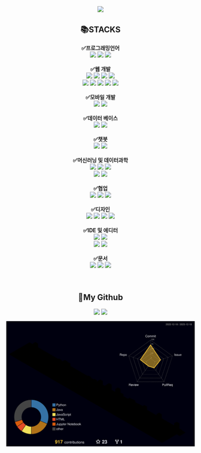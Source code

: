 <div align=center>
  <img src="https://capsule-render.vercel.app/api?type=waving&color=auto&height=200&section=header&text=Bomin&nbsp;Jae&fontSize=90" />
</div>
<div align=center> 
  <h2>📚STACKS</h2>
  <b>✅프로그래밍언어<br></b>
  <img src="https://img.shields.io/badge/python-3776AB?style=for-the-badge&logo=python&logoColor=white"> 
  <img src="https://img.shields.io/badge/C-A8B9CC?style=for-the-badge&logo=C&logoColor=white">
  <img src="https://img.shields.io/badge/-Java-007396?style=for-the-badge&logo=java&logoColor=white">
  <br>
  <br>
  <b>✅웹 개발<br></b>
  <img src="https://img.shields.io/badge/node.js-339933?style=for-the-badge&logo=Node.js&logoColor=white">
  <img src="https://img.shields.io/badge/express-000000?style=for-the-badge&logo=express&logoColor=white">
  <img src="https://img.shields.io/badge/flask-000000?style=for-the-badge&logo=flask&logoColor=white">
  <img src="https://img.shields.io/badge/postman-FF6C37?style=for-the-badge&logo=postman&logoColor=white">
  <br>
  <img src="https://img.shields.io/badge/html5-E34F26?style=for-the-badge&logo=html5&logoColor=white"> 
  <img src="https://img.shields.io/badge/css-1572B6?style=for-the-badge&logo=css3&logoColor=white"> 
  <img src="https://img.shields.io/badge/javascript-F7DF1E?style=for-the-badge&logo=javascript&logoColor=black"> 
  <img src="https://img.shields.io/badge/jquery-0769AD?style=for-the-badge&logo=jquery&logoColor=white">
  <img src="https://img.shields.io/badge/bootstrap-7952B3?style=for-the-badge&logo=bootstrap&logoColor=white">
  <br>
  <br>
  <b>✅모바일 개발<br></b>
  <img src="https://img.shields.io/badge/-flutter-02569B?style=for-the-badge&logo=flutter&logoColor=white">
  <img src="https://img.shields.io/badge/-android-34A853?style=for-the-badge&logo=android&logoColor=white">
  <br>
  <br>
  <b>✅데이터 베이스<br></b>
  <img src="https://img.shields.io/badge/mysql-4479A1?style=for-the-badge&logo=mysql&logoColor=white">
  <img src="https://img.shields.io/badge/MySQLWorkbench-4479A1?style=for-the-badge&logo=MySQLWorkbench&logoColor=white"> 
  <br>
  <br>
  <b>✅챗봇<br></b>
  <img src="https://img.shields.io/badge/Rasa-5A17EE?style=for-the-badge&logo=Rasa&logoColor=white">
  <img src="https://img.shields.io/badge/Stramlit-FF4B4B?style=for-the-badge&logo=Streamlit&logoColor=white">
  <br>
  <br>
  <b>✅머신러닝 및 데이터과학<br></b>
  <img src="https://img.shields.io/badge/pandas-150458?style=for-the-badge&logo=pandas&logoColor=white">
  <img src="https://img.shields.io/badge/Matlab-0076A8?style=for-the-badge&logo=matlab&logoColor=white">
  <img src="https://img.shields.io/badge/Jupyter-F37626?style=for-the-badge&logo=Jupyter&logoColor=white">
  <br>
  <img src="https://img.shields.io/badge/sentence_transformers-04ACE6?style=for-the-badge&logo=sentence_transfromers&logoColor=white">
  <img src="https://img.shields.io/badge/scikitlearn-F7931E?style=for-the-badge&logo=scikitlearn&logoColor=white">
  <br>
  <br>
  <b>✅협업<br></b>
  <img src="https://img.shields.io/badge/git-F05032?style=for-the-badge&logo=git&logoColor=white">
  <img src="https://img.shields.io/badge/github-181717?style=for-the-badge&logo=github&logoColor=white">
  <img src="https://img.shields.io/badge/Slack-4A154B?style=for-the-badge&logo=Slack&logoColor=white">
  <br>
  <br>
  <b>✅디자인<br></b>
  <img src="https://img.shields.io/badge/fontawesome-339AF0?style=for-the-badge&logo=fontawesome&logoColor=white">
  <img src="https://img.shields.io/badge/Canva-00C4CC?style=for-the-badge&logo=Canva&logoColor=white">
  <img src="https://img.shields.io/badge/Figma-F24E1E?style=for-the-badge&logo=Figma&logoColor=white">
  <img src="https://img.shields.io/badge/miricanvas-2E77BC?style=for-the-badge&logo=iricanvas&logoColor=white">
  <br>
  <br>
  <b>✅IDE 및 에디터<br></b>
  <img src="https://img.shields.io/badge/-AndroidStudio-3DDC84?style=for-the-badge&logo=AndroidStudio&logoColor=white">
  <img src="https://img.shields.io/badge/-codeblocks-41AD48?style=for-the-badge&logo=codeblocks&logoColor=white">
  <br>
  <img src="https://img.shields.io/badge/-visualstudio-5C2D91?style=for-the-badge&logo=visualstudio&logoColor=white">
  <img src="https://img.shields.io/badge/-visualstudiocode-007ACC?style=for-the-badge&logo=visualstudiocode&logoColor=white">
  <br>
  <br>
  <b>✅문서<br></b>
  <img src="https://img.shields.io/badge/Notion-000000?style=for-the-badge&logo=Notion&logoColor=white">
  <img src="https://img.shields.io/badge/microsoftpowerpoint-B7472A?style=for-the-badge&logo=microsoftpowerpoint&logoColor=white">
  <img src="https://img.shields.io/badge/microsoftword-2B579A?style=for-the-badge&logo=microsoftword&logoColor=white">
  <br>
</div>
<br>
<br>
<div align=center>
  <h2>🌟My Github</h2>
  <img src="https://github-readme-stats.vercel.app/api/top-langs/?username=jebomin&layout=compact&theme=gruvbox">
  <img src="https://github-readme-stats.vercel.app/api?username=jebomin&show_icons=true&theme=gruvbox">
</div>

![](./profile-3d-contrib/profile-night-rainbow.svg)
